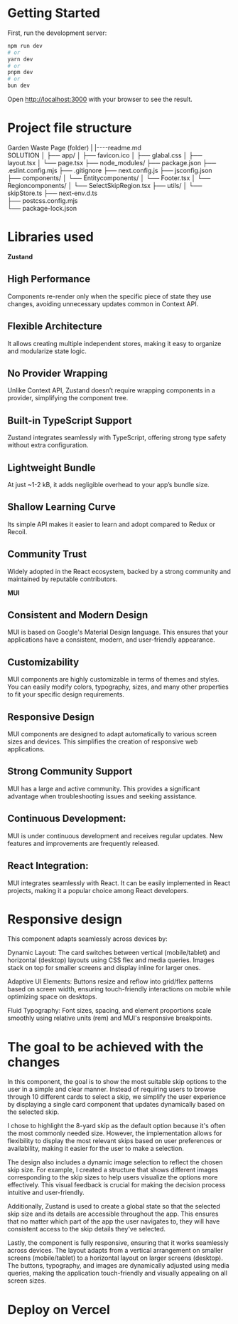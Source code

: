 # Getting Started

First, run the development server:

```bash
npm run dev
# or
yarn dev
# or
pnpm dev
# or
bun dev
```

Open [http://localhost:3000](http://localhost:3000) with your browser to see the result.

# Project file structure

Garden Waste Page (folder)
|
|----readme.md  
SOLUTION
│
├── app/
│ ├── favicon.ico
│ ├── glabal.css
│ ├── layout.tsx
│ └── page.tsx
├── node_modules/
├── package.json
├── .eslint.config.mjs
├── .gitignore
├── next.config.js
├── jsconfig.json  
├── components/
│ └── Entitycomponents/
│ └── Footer.tsx
│ └── Regioncomponents/
│ └── SelectSkipRegion.tsx
├── utils/
│ └── skipStore.ts
├── next-env.d.ts  
├── postcss.config.mjs  
└── package-lock.json

# Libraries used

**Zustand**

## High Performance

Components re-render only when the specific piece of state they use changes, avoiding unnecessary updates common in Context API.

## Flexible Architecture

It allows creating multiple independent stores, making it easy to organize and modularize state logic.

## No Provider Wrapping

Unlike Context API, Zustand doesn’t require wrapping components in a provider, simplifying the component tree.

## Built-in TypeScript Support

Zustand integrates seamlessly with TypeScript, offering strong type safety without extra configuration.

## Lightweight Bundle

At just ~1-2 kB, it adds negligible overhead to your app’s bundle size.

## Shallow Learning Curve

Its simple API makes it easier to learn and adopt compared to Redux or Recoil.

## Community Trust

Widely adopted in the React ecosystem, backed by a strong community and maintained by reputable contributors.

**MUI**

## Consistent and Modern Design

MUI is based on Google's Material Design language. This ensures that your applications have a consistent, modern, and user-friendly appearance.

## Customizability

MUI components are highly customizable in terms of themes and styles. You can easily modify colors, typography, sizes, and many other properties to fit your specific design requirements.

## Responsive Design

MUI components are designed to adapt automatically to various screen sizes and devices. This simplifies the creation of responsive web applications.

## Strong Community Support

MUI has a large and active community. This provides a significant advantage when troubleshooting issues and seeking assistance.

## Continuous Development:

MUI is under continuous development and receives regular updates. New features and improvements are frequently released.

## React Integration:

MUI integrates seamlessly with React. It can be easily implemented in React projects, making it a popular choice among React developers.

# Responsive design

This component adapts seamlessly across devices by:

Dynamic Layout: The card switches between vertical (mobile/tablet) and horizontal (desktop) layouts using CSS flex and media queries. Images stack on top for smaller screens and display inline for larger ones.

Adaptive UI Elements: Buttons resize and reflow into grid/flex patterns based on screen width, ensuring touch-friendly interactions on mobile while optimizing space on desktops.

Fluid Typography: Font sizes, spacing, and element proportions scale smoothly using relative units (rem) and MUI's responsive breakpoints.

# The goal to be achieved with the changes

In this component, the goal is to show the most suitable skip options to the user in a simple and clear manner. Instead of requiring users to browse through 10 different cards to select a skip, we simplify the user experience by displaying a single card component that updates dynamically based on the selected skip.

I chose to highlight the 8-yard skip as the default option because it's often the most commonly needed size. However, the implementation allows for flexibility to display the most relevant skips based on user preferences or availability, making it easier for the user to make a selection.

The design also includes a dynamic image selection to reflect the chosen skip size. For example, I created a structure that shows different images corresponding to the skip sizes to help users visualize the options more effectively. This visual feedback is crucial for making the decision process intuitive and user-friendly.

Additionally, Zustand is used to create a global state so that the selected skip size and its details are accessible throughout the app. This ensures that no matter which part of the app the user navigates to, they will have consistent access to the skip details they've selected.

Lastly, the component is fully responsive, ensuring that it works seamlessly across devices. The layout adapts from a vertical arrangement on smaller screens (mobile/tablet) to a horizontal layout on larger screens (desktop). The buttons, typography, and images are dynamically adjusted using media queries, making the application touch-friendly and visually appealing on all screen sizes.

# Deploy on Vercel
